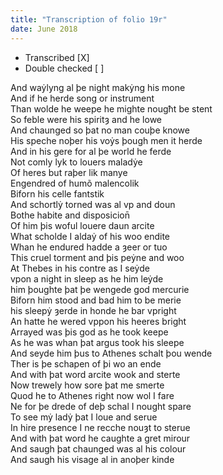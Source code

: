 ```yaml
---
title: "Transcription of folio 19r"
date: June 2018
---
```


- Transcribed [X]
- Double checked [ ]

And waẏlyng al þe night makẏng his mone  
And if he herde song or instrument  
Than wolde he weepe he mighte nougħt be stent  
So feble were his spiritȝ and he lowe  
And chaunged so þat no man couþe knowe  
His speche noþer his voẏs þough men it herde  
And in his gere for al þe world he ferde  
Not comly lyk to louers maladẏe  
Of heres but raþer lik manye  
Engendred of humõ malencolik  
Biforn his celle fantstik  
And schortlẏ torned was al vp and doun  
Bothe habite and disposicion̄  
Of him þis woful louere daun arcite  
What scholde I aldaẏ of his woo endite  
Whan he endured hadde a ȝeer or tuo  
This cruel torment and þis peẏne and woo  
At Thebes in his contre as I seẏde  
vpon a night in sleep as he him leẏde  
him þoughte þat þe wengede god mercurie  
Biforn him stood and bad him to be merie  
his sleepẏ ȝerde in honde he bar vpright  
An hatte he wered vppon his heeres bright  
Arrayed was þis god as he took keepe  
As he was whan þat argus took his sleepe  
And seyde him þus to Athenes schalt þou wende  
Ther is þe schapen of þi wo an ende  
And with þat word arcite wook and sterte  
Now trewely how sore þat me smerte  
Quod he to Athenes right now wol I fare  
Ne for þe drede of deþ schal I nought spare  
To see mẏ ladẏ þat I loue and serue  
In hire presence I ne recche nouȝt to sterue  
And with þat word he caughte a gret mirour  
And saugh þat chaunged was al his colour  
And saugh his visage al in anoþer kinde  
